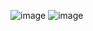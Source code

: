 ![image](https://github.com/user-attachments/assets/e45a967f-758f-45c0-aa66-80d15a0cb6b7)
![image](https://github.com/user-attachments/assets/6c8e3151-af6c-4ba0-bbf2-05e487cd78fc)
